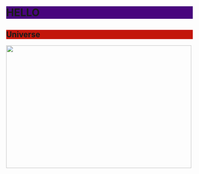 <head></head>
<body>
<h1 style="background-color:#48047D;">HELLO</h1>
<h2 style="background-color:#C3160B;">Universe</h2>
<img src="https://upload.wikimedia.org/wikipedia/commons/9/98/Andromeda_Galaxy_%28with_h-alpha%29.jpg" width="500" height="333">
</body>
